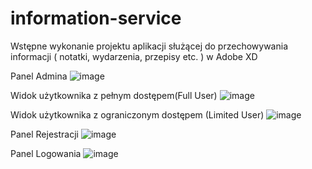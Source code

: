 # information-service
Wstępne wykonanie projektu aplikacji służącej do przechowywania informacji ( notatki, wydarzenia, przepisy etc. ) w Adobe XD

Panel Admina
![image](https://user-images.githubusercontent.com/64898781/168496990-b8cf31b8-7205-4df0-8aad-5062078a8578.png)

Widok użytkownika z pełnym dostępem(Full User)
![image](https://user-images.githubusercontent.com/64898781/168497023-eb61ff5b-6589-4cca-85d6-308ce9b62d94.png)

Widok użytkownika z ograniczonym dostępem (Limited User)
![image](https://user-images.githubusercontent.com/64898781/168497046-769f30b1-1729-4ae5-83f8-85417116abef.png)

Panel Rejestracji
![image](https://user-images.githubusercontent.com/64898781/168497050-92d23a1b-3c67-4b7a-8042-1ee3b09fac6a.png)

Panel Logowania
![image](https://user-images.githubusercontent.com/64898781/168497055-64eade37-af49-4e1a-a27c-56add0695433.png)


